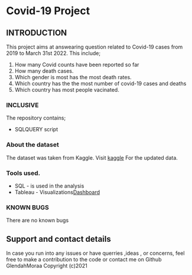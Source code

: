 # Covid-19 Project

## INTRODUCTION
This project aims at answearing question related to Covid-19 cases from 2019 to March 31st 2022. This include;

1. How many Covid counts have been reported so far
2. How many death cases.
3. Which gender is most has the most death rates.
4. Which country has the the most number of covid-19 cases and deaths
5. Which country has most people vacinated.

### INCLUSIVE
The repository contains;
- SQLQUERY script

### About the dataset
The dataset was taken from Kaggle. Visit [kaggle](https://www.kaggle.com/search?q=covid+19+updated+world+data) For the updated data.

### Tools used.
- SQL - is used in the analysis 
- Tableau - Visualizations[Dashboard](https://public.tableau.com/app/profile/glendah.nyabuto/viz/2022Covid19Breakdown/Dashboard1)

### KNOWN BUGS
There are no known bugs

## Support and contact details
In case you run into any issues or have querries ,ideas , or concerns, feel free to make a contribution to the code or contact me on Github GlendahMoraa Copyright (c)2021
